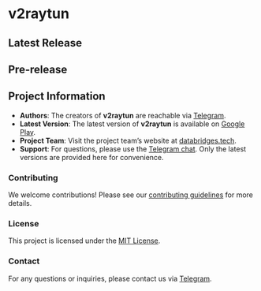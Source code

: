# v2raytun


## Latest Release

<!-- LATEST RELEASE START -->
<!-- This section will be automatically updated by GitHub Actions with the latest release information -->
<!-- LATEST RELEASE END -->

## Pre-release

<!-- PRERELEASE START -->
<!-- This section will be automatically updated by GitHub Actions with the latest pre-release information -->
<!-- PRERELEASE END -->

## Project Information

- **Authors**: The creators of **v2raytun** are reachable via [Telegram](https://t.me/v2raytun).
- **Latest Version**: The latest version of **v2raytun** is available on [Google Play](https://play.google.com/store/apps/details?id=com.v2raytun.android).
- **Project Team**: Visit the project team’s website at [databridges.tech](https://databridges.tech).
- **Support**: For questions, please use the [Telegram chat](https://t.me/v2raytun). Only the latest versions are provided here for convenience.

### Contributing

We welcome contributions! Please see our [contributing guidelines](CONTRIBUTING.md) for more details.

### License

This project is licensed under the [MIT License](LICENSE).

### Contact

For any questions or inquiries, please contact us via [Telegram](https://t.me/v2raytun).
